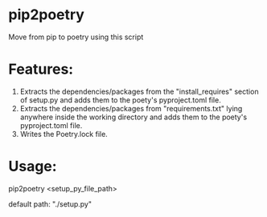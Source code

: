 # pip2poetry
Move from pip to poetry using this script

Features:
========
1. Extracts the dependencies/packages from the "install_requires" section of setup.py and adds them to the poety's pyproject.toml file.
2. Extracts the dependencies/packages from "requirements.txt" lying anywhere inside the working directory  and adds them to the poety's pyproject.toml file.
3. Writes the Poetry.lock file.

Usage:
======
pip2poetry <setup_py_file_path> 

default path: "./setup.py"

